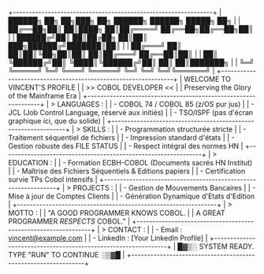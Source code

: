 +---------------------------------------------------------------+
| ██████╗ ██╗   ██╗███╗   ██╗ ██████╗ ██████╗  █████╗ ██╗       |
| ██╔══██╗██║   ██║████╗  ██║██╔════╝ ██╔══██╗██╔══██╗██║       |
| ██████╔╝██║   ██║██╔██╗ ██║██║  ███╗██████╔╝███████║██║       |
| ██╔═══╝ ██║   ██║██║╚██╗██║██║   ██║██╔═══╝ ██╔══██║██║       |
| ██║     ╚██████╔╝██║ ╚████║╚██████╔╝██║     ██║  ██║███████╗  |
| ╚═╝      ╚═════╝ ╚═╝  ╚═══╝ ╚═════╝ ╚═╝     ╚═╝  ╚═╝╚══════╝  |
+---------------------------------------------------------------+
|                WELCOME TO VINCENT'S PROFILE                   |
|                   >> COBOL DEVELOPER <<                       |
|           Preserving the Glory of the Mainframe Era           |
+---------------------------------------------------------------+
| > LANGUAGES :                                                 |
|   - COBOL 74 / COBOL 85 (z/OS pur jus)                        |
|   - JCL (Job Control Language, réservé aux initiés)           |
|   - TSO/ISPF (pas d'écran graphique ici, que du solide)       |
+---------------------------------------------------------------+
| > SKILLS :                                                    |
|   - Programmation structurée stricte                          |
|   - Traitement séquentiel de fichiers                         |
|   - Impression standard d'états                               |
|   - Gestion robuste des FILE STATUS                           |
|   - Respect intégral des normes HN                            |
+---------------------------------------------------------------+
| > EDUCATION :                                                 |
|   - Formation ECBH-COBOL (Documents sacrés HN Institut)       |
|   - Maîtrise des Fichiers Séquentiels & Editions papiers      |
|   - Certification survie TPs Cobol intensifs                  |
+---------------------------------------------------------------+
| > PROJECTS :                                                  |
|   - Gestion de Mouvements Bancaires                           |
|   - Mise à jour de Comptes Clients                            |
|   - Génération Dynamique d'Etats d'Edition                    |
+---------------------------------------------------------------+
| > MOTTO :                                                     |
|    "A GOOD PROGRAMMER KNOWS COBOL.                            |
|     A GREAT PROGRAMMER *RESPECTS* COBOL."                     |
+---------------------------------------------------------------+
| > CONTACT :                                                   |
|    - Email : vincent@example.com                              |
|    - LinkedIn : [Your LinkedIn Profile]                       |
+---------------------------------------------------------------+
| █▓▒░ SYSTEM READY. TYPE "RUN" TO CONTINUE ░▒▓█                |
+---------------------------------------------------------------+
